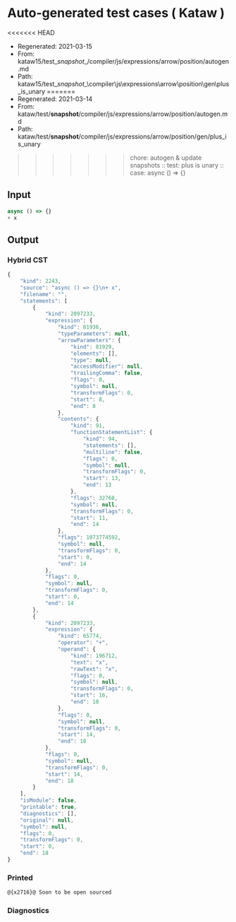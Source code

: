 # Auto-generated test cases ( Kataw )
<<<<<<< HEAD
- Regenerated: 2021-03-15
- From: kataw15/test\__snapshot__/compiler/js/expressions/arrow/position/autogen.md
- Path: kataw15/test\__snapshot__\compiler\js\expressions\arrow\position\gen\plus_is_unary
=======
- Regenerated: 2021-03-14
- From: kataw/test/__snapshot__/compiler/js/expressions/arrow/position/autogen.md
- Path: kataw/test/__snapshot__/compiler/js/expressions/arrow/position/gen/plus_is_unary
>>>>>>> chore: autogen & update snapshots
> :: test: plus is unary
> :: case: async () => {}
## Input

`````js
async () => {}
+ x
`````

## Output

### Hybrid CST

```javascript
{
    "kind": 2243,
    "source": "async () => {}\n+ x",
    "filename": "",
    "statements": [
        {
            "kind": 2097233,
            "expression": {
                "kind": 81936,
                "typeParameters": null,
                "arrowParameters": {
                    "kind": 81929,
                    "elements": [],
                    "type": null,
                    "accessModifier": null,
                    "trailingComma": false,
                    "flags": 0,
                    "symbol": null,
                    "transformFlags": 0,
                    "start": 8,
                    "end": 8
                },
                "contents": {
                    "kind": 91,
                    "functionStatementList": {
                        "kind": 94,
                        "statements": [],
                        "multiline": false,
                        "flags": 0,
                        "symbol": null,
                        "transformFlags": 0,
                        "start": 13,
                        "end": 13
                    },
                    "flags": 32768,
                    "symbol": null,
                    "transformFlags": 0,
                    "start": 11,
                    "end": 14
                },
                "flags": 1073774592,
                "symbol": null,
                "transformFlags": 0,
                "start": 0,
                "end": 14
            },
            "flags": 0,
            "symbol": null,
            "transformFlags": 0,
            "start": 0,
            "end": 14
        },
        {
            "kind": 2097233,
            "expression": {
                "kind": 65774,
                "operator": "+",
                "operand": {
                    "kind": 196712,
                    "text": "x",
                    "rawText": "x",
                    "flags": 0,
                    "symbol": null,
                    "transformFlags": 0,
                    "start": 16,
                    "end": 18
                },
                "flags": 0,
                "symbol": null,
                "transformFlags": 0,
                "start": 14,
                "end": 18
            },
            "flags": 0,
            "symbol": null,
            "transformFlags": 0,
            "start": 14,
            "end": 18
        }
    ],
    "isModule": false,
    "printable": true,
    "diagnostics": [],
    "original": null,
    "symbol": null,
    "flags": 0,
    "transformFlags": 0,
    "start": 0,
    "end": 18
}
```

### Printed

```javascript
@{x2716}@ Soon to be open sourced
```

### Diagnostics

```javascript

```

